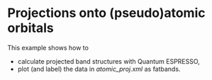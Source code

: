 # Projections onto (pseudo)atomic orbitals

This example shows how to

* calculate projected band structures with Quantum ESPRESSO,
* plot (and label) the data in *atomic_proj.xml* as fatbands.
